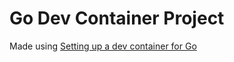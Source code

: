 # Go Dev Container Project

Made using [Setting up a dev container for Go](https://joeshans21.github.io/comp423-course-notes/tutorials/go-setup/)